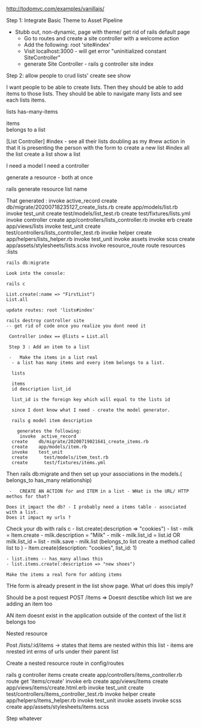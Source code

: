 http://todomvc.com/examples/vanillajs/

Step 1: Integrate Basic Theme to Asset Pipeline

- Stubb out, non-dynamic, page with theme/ get rid of rails default page
    * Go to routes and create a site controller with a welcome action
    * Add the following: root 'site#index'
    * Visit localhost:3000 - will get error "uninitialized constant SiteController"
    * generate Site Controller - rails g controller site index 


Step 2: allow people to crud lists'
create 
see 
show

I want people to be able to create lists. Then they should be able to add items to those lists. They should be able to navigate many lists and see each lists items. 

lists
    has-many-items

items  
    belongs to a list


[List Controller]
 #index - see all their lists 
 doubling as my #new action in that it is presenting the person with the form to create a new list
 #index all the list
 create a list
 show a list 

 I need a model 
 I need a controller 

 generate a resource - both at once 

 rails generate resource list name


 That generated :
    invoke  active_record
      create    db/migrate/20200718235127_create_lists.rb
      create    app/models/list.rb
      invoke    test_unit
      create      test/models/list_test.rb
      create      test/fixtures/lists.yml
      invoke  controller
      create    app/controllers/lists_controller.rb
      invoke    erb
      create      app/views/lists
      invoke    test_unit
      create      test/controllers/lists_controller_test.rb
      invoke    helper
      create      app/helpers/lists_helper.rb
      invoke      test_unit
      invoke    assets
      invoke      scss
      create        app/assets/stylesheets/lists.scss
      invoke  resource_route
       route    resources :lists

    rails db:migrate

    Look into the console: 

    rails c

    List.create(:name => "FirstList")
    List.all

    update routes: root 'lists#index'

    rails destroy controller site 
    -- get rid of code once you realize you dont need it 
     
     Controller index == @lists = List.all

     Step 3 : Add an item to a list

     -   Make the items in a list real
      - a list has many items and every item belongs to a list.
      
      lists 

      items 
      id description list_id

      list_id is the foreign key which will equal to the lists id 

      since I dont know what I need - create the model generator.

      rails g model item description

        generates the following:
         invoke  active_record
      create    db/migrate/20200719021641_create_items.rb
      create    app/models/item.rb
      invoke    test_unit
      create      test/models/item_test.rb
      create      test/fixtures/items.yml

Then rails db:migrate and then set up your associations in the models.( belongs_to has_many relationship)

     -   CREATE AN ACTION for and ITEM in a list - WHat is the URL/ HTTP methos for that?

    Does it impact the db? - I probably need a items table - associated with a list.
    Does it impact my urls ?

Check your db with rails c
    - list.create(:description => "cookies")
    - list 
    - milk = Item.create
    - milk.description = "Milk"
    - milk
    - milk.list_id = list.id OR milk.list_id = list
    - milk.save
    - milk.list (belongs_to list create a method called list to )
    - Item.create(description: "cookies", list_id: 1)

    - list.items -- has_many allows this
    - list.items.create(:description => "new shoes")

    Make the items a real form for adding items
  
THe form is already present in the list show page.
What url does this imply?

Should be a post request
POST /items => Doesnt desctibe which list we are adding an item too

AN item doesnt exist in the application outside of the context of the list it belongs too

Nested resource

Post /lists/:id/items -> states that items are nested within this list - items are nrested int erms of urls under their parent list

Create a nested resource route in config/routes

rails g controller items create
 create  app/controllers/items_controller.rb
       route  get 'items/create'
      invoke  erb
      create    app/views/items
      create    app/views/items/create.html.erb
      invoke  test_unit
      create    test/controllers/items_controller_test.rb
      invoke  helper
      create    app/helpers/items_helper.rb
      invoke    test_unit
      invoke  assets
      invoke    scss
      create      app/assets/stylesheets/items.scss
    

Step whatever